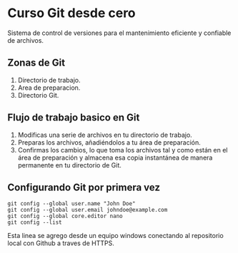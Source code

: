 # Curso Git desde cero
Sistema de control de versiones para el mantenimiento eficiente y confiable de archivos.

## Zonas de Git
1. Directorio de trabajo.
2. Area de preparacion.
3. Directorio Git.

## Flujo de trabajo basico en Git
1. Modificas una serie de archivos en tu directorio de trabajo.
2. Preparas los archivos, añadiéndolos a tu área de preparación.
3. Confirmas los cambios, lo que toma los archivos tal y como están en el área de preparación y almacena esa copia instantánea de manera permanente en tu directorio de Git.

## Configurando Git por primera vez
```
git config --global user.name "John Doe"
git config --global user.email johndoe@example.com
git config --global core.editor nano
git config --list
```

Esta linea se agrego desde un equipo windows conectando al repositorio local con Github a traves de HTTPS.